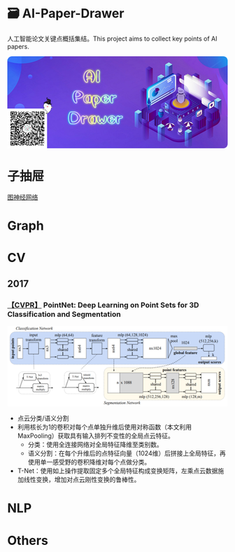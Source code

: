 # 🗃 AI-Paper-Drawer
人工智能论文关键点概括集结。This project aims to collect key points of AI papers.


![](drawer/home.png)

# 子抽屉
[图神经网络](图网络专区.md)

# Graph

# CV
## 2017
### [【CVPR】](https://arxiv.org/abs/1612.00593) PointNet: Deep Learning on Point Sets for 3D Classification and Segmentation
![](drawer/PointNet.png)
- 点云分类/语义分割
- 利用核长为1的卷积对每个点单独升维后使用对称函数（本文利用MaxPooling）获取具有输入排列不变性的全局点云特征。
  - 分类：使用全连接网络对全局特征降维至类别数。
  - 语义分割：在每个升维后的点特征向量（1024维）后拼接上全局特征，再使用单一感受野的卷积降维对每个点做分类。
- T-Net：使用如上操作提取固定多个全局特征构成变换矩阵，左乘点云数据施加线性变换，增加对点云刚性变换的鲁棒性。

# NLP

# Others
